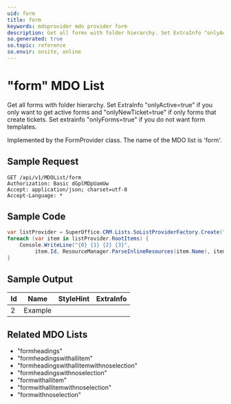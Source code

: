 ```yaml
---
uid: form
title: form
keywords: mdoprovider mdo provider form
description: Get all forms with folder hierarchy. Set ExtraInfo "onlyActive=true" if you only want to get active forms and "onlyNewTicket=true" if only forms that create tickets. Set extrainfo "onlyForms=true" if you do not want form templates.
so.generated: true
so.topic: reference
so.envir: onsite, online
---
```


# "form" MDO List
Get all forms with folder hierarchy.
Set ExtraInfo "onlyActive=true" if you only want to get active forms and "onlyNewTicket=true" if only forms that create tickets.
Set extrainfo "onlyForms=true" if you do not want form templates.



Implemented by the <see cref="T:SuperOffice.CRM.Lists.FormProvider">FormProvider</see> class.
The name of the MDO list is 'form'.




## Sample Request

```http!
GET /api/v1/MDOList/form
Authorization: Basic dGplMDpUamUw
Accept: application/json; charset=utf-8
Accept-Language: *

```

## Sample Code
```cs
var listProvider = SuperOffice.CRM.Lists.SoListProviderFactory.Create("form", forceFlatList: true);
foreach (var item in listProvider.RootItems) {
    Console.WriteLine("{0} {1} {2} {3}", 
         item.Id, ResourceManager.ParseInlineResources(item.Name), item.StyleHint, item.ExtraInfo);
}
```

## Sample Output

|Id   | Name  |StyleHint|ExtraInfo |
| --- | ----- | ------- | -------- |
| 2 | Example | | |


## Related MDO Lists

* "formheadings"
* "formheadingswithallitem"
* "formheadingswithallitemwithnoselection"
* "formheadingswithnoselection"
* "formwithallitem"
* "formwithallitemwithnoselection"
* "formwithnoselection"

